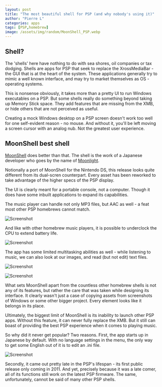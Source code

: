 ```yaml
---
layout: post
title: "The most beautiful shell for PSP (and why nobody's using it)"
author: "Pierre L"
categories: apps
tags: [PSP,homebrew]
image: /assets/img/random/MoonShell_PSP.webp
---
```


## Shell?

The 'shells' here have nothing to do with sea shores, oil companies or tax dodging. Shells are apps for PSP that seek to replace the XrossMediaBar - the GUI that is at the heart of the system. These applications generally try to mimic a well known interface, and may try to market themselves as OS - operating systems. 

This is nonsense obviously, it takes more than a pretty UI to run Windows executables on a PSP. But some shells really do something beyond taking up Memory Stick space. They add features that are missing from the XMB, or hide others that are not perceived as useful.

Creating a mock Windows desktop on a PSP screen doesn't work too well for one self-evident reason - no mouse. And without it, you'll be left moving a screen cursor with an analog nub. Not the greatest user experience.

## MoonShell best shell

[MoonShell](https://archive.org/details/msforpsp.-7z) does better than that. The shell is the work of a Japanese developer who goes by the name of [Moonlight](https://web.archive.org/web/20120406065129/http://mdxonline.dyndns.org:80/20111222_MoonShellForPSP_Ver100_InstallManual).

Notionally a port of MoonShell for the Nintendo DS, this release looks quite different from its dual-scren counterpart. Every asset has been reworked to take advantage of the higher specs of the PSP display.

The UI is clearly meant for a portable console, not a computer. Though it does have some inbuilt applications to expand its capabilities.

The music player can handle not only MP3 files, but AAC as well - a feat most other PSP homebrews cannot match.

![Screenshot](https://github.com/PSP-Archive/PSP-Archive.github.io/raw/gh-pages/assets/img/snaps/20221012190725.webp)

And like with other homebrew music players, it is possible to underclock the CPU to extend battery life.

![Screenshot](https://github.com/PSP-Archive/PSP-Archive.github.io/raw/gh-pages/assets/img/snaps/20221016142909.webp)

The app has some limited multitasking abilities as well - while listening to music, we can also look at our images, and read (but not edit) text files.

![Screenshot](https://github.com/PSP-Archive/PSP-Archive.github.io/raw/gh-pages/assets/img/snaps/20221016143024.webp)

![Screenshot](https://github.com/PSP-Archive/PSP-Archive.github.io/raw/gh-pages/assets/img/snaps/20221016143340.webp)

What sets MoonShell apart from the countless other homebrew shells is not any of its features, but rather the care that was taken while designing its interface. It clearly wasn't just a case of copying assets from screenshots of Windows or some other bigger project. Every element looks like it belongs in its place.

Ultimately, the biggest limit of MoonShell is its inability to launch other PSP apps. Without this feature, it can never fully replace the XMB. But it still can boast of providing the best PSP experience when it comes to playing music.

So why did it never get popular?  Two reasons. First, the app starts up in Japanese by default. With no language settings in the menu, the only way to get some English out of it is to edit an .ini file.

![Screenshot](https://github.com/PSP-Archive/PSP-Archive.github.io/raw/gh-pages/assets/img/random/MoonShell_language.webp)

Secondly, it came out pretty late in the PSP's lifespan - its first public release only coming in 2011. And yet, precisely because it was a late comer, all of its functions still work on the latest PSP firmware. The same, unfortunately, cannot be said of many other PSP shells.

